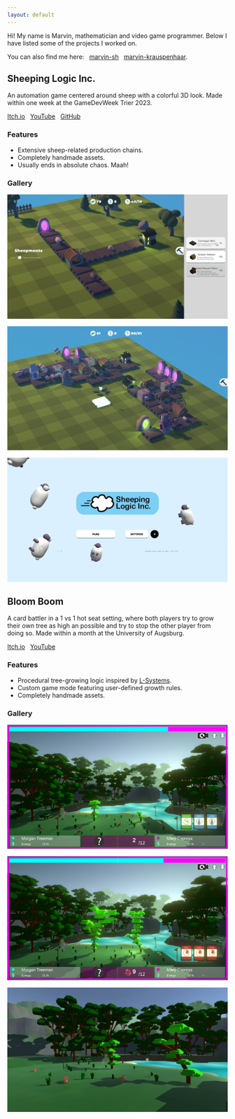 ```yaml
---
layout: default
---
```


Hi! My name is Marvin, mathematician and video game programmer. Below I have listed some of the projects I worked on.

You can also find me here: &nbsp; [<i class="fab fa-github"></i> marvin-sh](https://github.com/marvin-sh) &nbsp; [<i class="fab fa-linkedin"></i> marvin-krauspenhaar](https://www.linkedin.com/in/marvin-krauspenhaar-463b72336/).


## Sheeping Logic Inc.
An automation game centered around sheep with a colorful 3D look. Made within one week at the GameDevWeek Trier 2023.

[<i class="fab fa-itch-io"></i> Itch.io](https://blendomatik.itch.io/sheeping-logic-inc) &nbsp; [<i class="fab fa-youtube"></i> YouTube](https://youtu.be/dSKOl-yFfmk) &nbsp; [<i class="fab fa-github"></i> GitHub](https://github.com/GameDevWeek-2023/OFF_SheepingLogic)  

### Features
* Extensive sheep-related production chains.
* Completely handmade assets.
* Usually ends in absolute chaos. Maah!

### Gallery
![missing image: Sheeping Logic Inc. small factory](SL_Screenshots/small_base_sreenshot.png "Small factory")

![missing image: Sheeping Logic Inc. large factory](SL_Screenshots/large_base_sreenshot.png "Large factory")

![missing image: Sheeping Logic Inc. main menu](SL_Screenshots/main_menu.png "Main menu")

## Bloom Boom
A card battler in a 1 vs 1 hot seat setting, where both players try to grow
their own tree as high an possible and try to stop the other player from
doing so. Made within a month at the University of Augsburg.

[<i class="fab fa-itch-io"></i> Itch.io](https://bloomboomstudios.itch.io/bloomboom) &nbsp; [<i class="fab fa-youtube"></i> YouTube](https://youtu.be/Yg6f0jcUayk) 

### Features
* Procedural tree-growing logic inspired by [L-Systems](https://en.m.wikipedia.org/wiki/L-system).
* Custom game mode featuring user-defined growth rules.
* Completely handmade assets.

### Gallery
![missing image: Bloom Boom small trees](BB_Screenshots/build_medium.png "Small trees")

![missing image: Bloom Boom large trees](BB_Screenshots/build_large.png "Large trees")

![missing image: Bloom Boom no hud](BB_Screenshots/sideways.png "Trees without hud")
